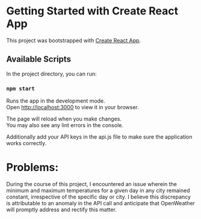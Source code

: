 # Getting Started with Create React App

This project was bootstrapped with [Create React App](https://github.com/facebook/create-react-app).

## Available Scripts

In the project directory, you can run:

### `npm start`

Runs the app in the development mode.\
Open [http://localhost:3000](http://localhost:3000) to view it in your browser.

The page will reload when you make changes.\
You may also see any lint errors in the console.

Additionally add your API keys in the api.js file to make sure the application works correctly.

# Problems:

During the course of this project, I encountered an issue wherein the minimum and maximum temperatures for a given day in any city remained constant, irrespective of the specific day or city. I believe this discrepancy is attributable to an anomaly in the API call and anticipate that OpenWeather will promptly address and rectify this matter.
